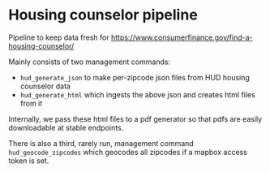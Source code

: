# Housing counselor pipeline

Pipeline to keep data fresh for https://www.consumerfinance.gov/find-a-housing-counselor/

Mainly consists of two management commands:
 - `hud_generate_json` to make per-zipcode json files from HUD housing counselor data
 - `hud_generate_html` which ingests the above json and creates html files from it

Internally, we pass these html files to a pdf generator so that pdfs are easily downloadable at stable endpoints.

There is also a third, rarely run, management command `hud_geocode_zipcodes` which geocodes all zipcodes if a mapbox access token is set.

